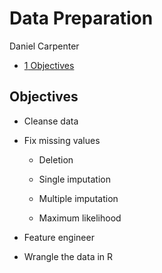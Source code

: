 Data Preparation
================
Daniel Carpenter

-   <a href="#objectives" id="toc-objectives"><span
    class="toc-section-number">1</span> Objectives</a>

## Objectives

-   Cleanse data

-   Fix missing values

    -   Deletion

    -   Single imputation

    -   Multiple imputation

    -   Maximum likelihood

-   Feature engineer

-   Wrangle the data in R
